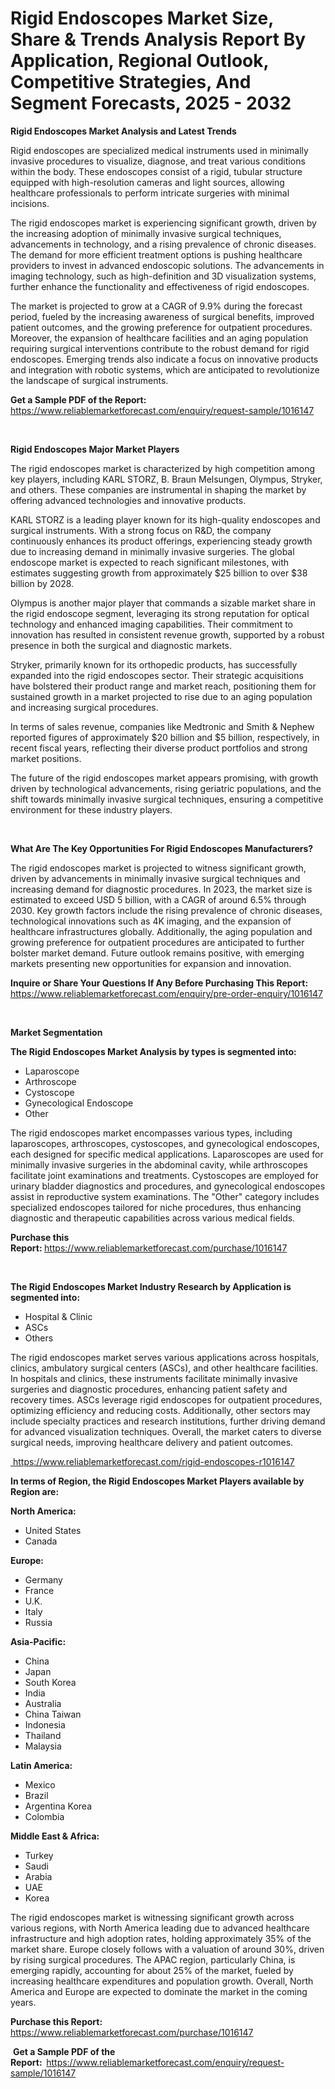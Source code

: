 <p><h1>Rigid Endoscopes Market Size, Share & Trends Analysis Report By Application, Regional Outlook, Competitive Strategies, And Segment Forecasts, 2025 - 2032</h1></p><p><strong>Rigid Endoscopes Market Analysis and Latest Trends</strong></p>
<p><p>Rigid endoscopes are specialized medical instruments used in minimally invasive procedures to visualize, diagnose, and treat various conditions within the body. These endoscopes consist of a rigid, tubular structure equipped with high-resolution cameras and light sources, allowing healthcare professionals to perform intricate surgeries with minimal incisions.</p><p>The rigid endoscopes market is experiencing significant growth, driven by the increasing adoption of minimally invasive surgical techniques, advancements in technology, and a rising prevalence of chronic diseases. The demand for more efficient treatment options is pushing healthcare providers to invest in advanced endoscopic solutions. The advancements in imaging technology, such as high-definition and 3D visualization systems, further enhance the functionality and effectiveness of rigid endoscopes.</p><p>The market is projected to grow at a CAGR of 9.9% during the forecast period, fueled by the increasing awareness of surgical benefits, improved patient outcomes, and the growing preference for outpatient procedures. Moreover, the expansion of healthcare facilities and an aging population requiring surgical interventions contribute to the robust demand for rigid endoscopes. Emerging trends also indicate a focus on innovative products and integration with robotic systems, which are anticipated to revolutionize the landscape of surgical instruments.</p></p>
<p><strong>Get a Sample PDF of the Report:&nbsp;</strong> <a href="https://www.reliablemarketforecast.com/enquiry/request-sample/1016147?utm_campaign=3104&utm_medium=2&utm_source=Github&utm_content=ia&utm_term=13042025&utm_id=rigid-endoscopes">https://www.reliablemarketforecast.com/enquiry/request-sample/1016147</a></p>
<p>&nbsp;</p>
<p><strong>Rigid Endoscopes Major Market Players</strong></p>
<p><p>The rigid endoscopes market is characterized by high competition among key players, including KARL STORZ, B. Braun Melsungen, Olympus, Stryker, and others. These companies are instrumental in shaping the market by offering advanced technologies and innovative products.</p><p>KARL STORZ is a leading player known for its high-quality endoscopes and surgical instruments. With a strong focus on R&D, the company continuously enhances its product offerings, experiencing steady growth due to increasing demand in minimally invasive surgeries. The global endoscope market is expected to reach significant milestones, with estimates suggesting growth from approximately $25 billion to over $38 billion by 2028.</p><p>Olympus is another major player that commands a sizable market share in the rigid endoscope segment, leveraging its strong reputation for optical technology and enhanced imaging capabilities. Their commitment to innovation has resulted in consistent revenue growth, supported by a robust presence in both the surgical and diagnostic markets.</p><p>Stryker, primarily known for its orthopedic products, has successfully expanded into the rigid endoscopes sector. Their strategic acquisitions have bolstered their product range and market reach, positioning them for sustained growth in a market projected to rise due to an aging population and increasing surgical procedures.</p><p>In terms of sales revenue, companies like Medtronic and Smith & Nephew reported figures of approximately $20 billion and $5 billion, respectively, in recent fiscal years, reflecting their diverse product portfolios and strong market positions.</p><p>The future of the rigid endoscopes market appears promising, with growth driven by technological advancements, rising geriatric populations, and the shift towards minimally invasive surgical techniques, ensuring a competitive environment for these industry players.</p></p>
<p>&nbsp;</p>
<p><strong>What Are The Key Opportunities For Rigid Endoscopes Manufacturers?</strong></p>
<p><p>The rigid endoscopes market is projected to witness significant growth, driven by advancements in minimally invasive surgical techniques and increasing demand for diagnostic procedures. In 2023, the market size is estimated to exceed USD 5 billion, with a CAGR of around 6.5% through 2030. Key growth factors include the rising prevalence of chronic diseases, technological innovations such as 4K imaging, and the expansion of healthcare infrastructures globally. Additionally, the aging population and growing preference for outpatient procedures are anticipated to further bolster market demand. Future outlook remains positive, with emerging markets presenting new opportunities for expansion and innovation.</p></p>
<p><strong>Inquire or Share Your Questions If Any Before Purchasing This Report:</strong> <a href="https://www.reliablemarketforecast.com/enquiry/pre-order-enquiry/1016147?utm_campaign=3104&utm_medium=2&utm_source=Github&utm_content=ia&utm_term=13042025&utm_id=rigid-endoscopes">https://www.reliablemarketforecast.com/enquiry/pre-order-enquiry/1016147</a></p>
<p>&nbsp;</p>
<p><strong>Market Segmentation</strong></p>
<p><strong>The Rigid Endoscopes Market Analysis by types is segmented into:</strong></p>
<p><ul><li>Laparoscope</li><li>Arthroscope</li><li>Cystoscope</li><li>Gynecological Endoscope</li><li>Other</li></ul></p>
<p><p>The rigid endoscopes market encompasses various types, including laparoscopes, arthroscopes, cystoscopes, and gynecological endoscopes, each designed for specific medical applications. Laparoscopes are used for minimally invasive surgeries in the abdominal cavity, while arthroscopes facilitate joint examinations and treatments. Cystoscopes are employed for urinary bladder diagnostics and procedures, and gynecological endoscopes assist in reproductive system examinations. The "Other" category includes specialized endoscopes tailored for niche procedures, thus enhancing diagnostic and therapeutic capabilities across various medical fields.</p></p>
<p><strong>Purchase this Report:&nbsp;</strong><a href="https://www.reliablemarketforecast.com/purchase/1016147?utm_campaign=3104&utm_medium=2&utm_source=Github&utm_content=ia&utm_term=13042025&utm_id=rigid-endoscopes">https://www.reliablemarketforecast.com/purchase/1016147</a></p>
<p>&nbsp;</p>
<p><strong>The Rigid Endoscopes Market Industry Research by Application is segmented into:</strong></p>
<p><ul><li>Hospital & Clinic</li><li>ASCs</li><li>Others</li></ul></p>
<p><p>The rigid endoscopes market serves various applications across hospitals, clinics, ambulatory surgical centers (ASCs), and other healthcare facilities. In hospitals and clinics, these instruments facilitate minimally invasive surgeries and diagnostic procedures, enhancing patient safety and recovery times. ASCs leverage rigid endoscopes for outpatient procedures, optimizing efficiency and reducing costs. Additionally, other sectors may include specialty practices and research institutions, further driving demand for advanced visualization techniques. Overall, the market caters to diverse surgical needs, improving healthcare delivery and patient outcomes.</p></p>
<p><a href="https://www.reliablemarketforecast.com/rigid-endoscopes-r1016147?utm_campaign=3104&utm_medium=2&utm_source=Github&utm_content=ia&utm_term=13042025&utm_id=rigid-endoscopes">&nbsp;https://www.reliablemarketforecast.com/rigid-endoscopes-r1016147</a></p>
<p><strong>In terms of Region, the Rigid Endoscopes Market Players available by Region are:</strong></p>
<p>
    <p> <strong> North America: </strong>
        <ul>
            <li>United States</li>
            <li>Canada</li>
        </ul>
        </p> 
    <p> <strong> Europe: </strong>
        <ul>
            <li>Germany</li>
            <li>France</li>
            <li>U.K.</li>
            <li>Italy</li>
            <li>Russia</li>
        </ul>
        </p> 
    <p> <strong> Asia-Pacific: </strong>
        <ul>
            <li>China</li>
            <li>Japan</li>
            <li>South Korea</li>
            <li>India</li>
            <li>Australia</li>
            <li>China Taiwan</li>
            <li>Indonesia</li>
            <li>Thailand</li>
            <li>Malaysia</li>
        </ul>
        </p> 
    <p> <strong> Latin America: </strong>
        <ul>
            <li>Mexico</li>
            <li>Brazil</li>
            <li>Argentina Korea</li>
            <li>Colombia</li>
        </ul>
        </p> 
    <p> <strong> Middle East & Africa: </strong>
        <ul>
            <li>Turkey</li>
            <li>Saudi</li>
            <li>Arabia</li>
            <li>UAE</li>
            <li>Korea</li>
        </ul>
    </p>
    </p>
<p><p>The rigid endoscopes market is witnessing significant growth across various regions, with North America leading due to advanced healthcare infrastructure and high adoption rates, holding approximately 35% of the market share. Europe closely follows with a valuation of around 30%, driven by rising surgical procedures. The APAC region, particularly China, is emerging rapidly, accounting for about 25% of the market, fueled by increasing healthcare expenditures and population growth. Overall, North America and Europe are expected to dominate the market in the coming years.</p></p>
<p><strong>Purchase this Report: </strong><a href="https://www.reliablemarketforecast.com/purchase/1016147?utm_campaign=3104&utm_medium=2&utm_source=Github&utm_content=ia&utm_term=13042025&utm_id=rigid-endoscopes">https://www.reliablemarketforecast.com/purchase/1016147</a></p>
<p>&nbsp;<strong>Get a Sample PDF of the Report:&nbsp;&nbsp;</strong><a href="https://www.reliablemarketforecast.com/enquiry/request-sample/1016147?utm_campaign=3104&utm_medium=2&utm_source=Github&utm_content=ia&utm_term=13042025&utm_id=rigid-endoscopes">https://www.reliablemarketforecast.com/enquiry/request-sample/1016147</a></p>
<p><strong></strong></p>
<p><p></p><p></p><p></p></p>